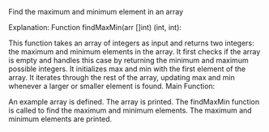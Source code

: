 Find the maximum and minimum element in an array

Explanation:
Function findMaxMin(arr []int) (int, int):

This function takes an array of integers as input and returns two integers: the maximum and minimum elements in the array.
It first checks if the array is empty and handles this case by returning the minimum and maximum possible integers.
It initializes max and min with the first element of the array.
It iterates through the rest of the array, updating max and min whenever a larger or smaller element is found.
Main Function:

An example array is defined.
The array is printed.
The findMaxMin function is called to find the maximum and minimum elements.
The maximum and minimum elements are printed.
